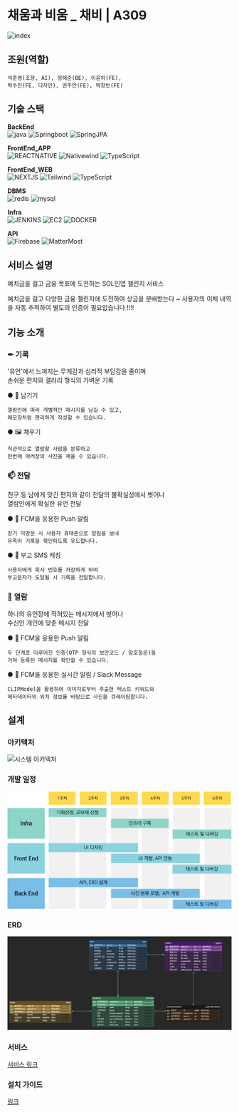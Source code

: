# 채움과 비움 _ **채비** | A309
![index](results/service.png)

## 조원(역할)
    석준영(조장, AI), 정해준(BE), 이윤하(FE),
    박수진(FE, 디자인), 권주안(FE), 박창빈(FE)

## 기술 스택 

**BackEnd**  
![java](https://img.shields.io/badge/java_17-E34F26.svg?&style=for-the-badge&logo=java&logoColor=white)
![Springboot](https://img.shields.io/badge/springboot-6DB33F.svg?&style=for-the-badge&logo=springboot&logoColor=white)
![SpringJPA](https://img.shields.io/badge/spring_JPA-6DB33F.svg?&style=for-the-badge&logo=spring&logoColor=white)  

**FrontEnd_APP**  
![REACTNATIVE](https://img.shields.io/badge/reactnative-61DAFB.svg?&style=for-the-badge&logo=react&logoColor=black)
![Nativewind](https://img.shields.io/badge/nativewind-06B6D4.svg?&style=for-the-badge&logo=tailwindcss&logoColor=white)
![TypeScript](https://img.shields.io/badge/Typescript-3178C6.svg?&style=for-the-badge&logo=typescript&logoColor=white)  

**FrontEnd_WEB**  
![NEXTJS](https://img.shields.io/badge/next.js-000000.svg?&style=for-the-badge&logo=nextdotjs&logoColor=white)
![Tailwind](https://img.shields.io/badge/tailwind-06B6D4.svg?&style=for-the-badge&logo=tailwindcss&logoColor=white)
![TypeScript](https://img.shields.io/badge/Typescript-3178C6.svg?&style=for-the-badge&logo=typescript&logoColor=white)  

**DBMS**  
![redis](https://img.shields.io/badge/redis-FF4438.svg?&style=for-the-badge&logo=redis&logoColor=white)
![mysql](https://img.shields.io/badge/mysql-4479A1.svg?&style=for-the-badge&logo=mysql&logoColor=white)  

**Infra**  
![JENKINS](https://img.shields.io/badge/jenkins-D24939.svg?&style=for-the-badge&logo=jenkins&logoColor=white)
![EC2](https://img.shields.io/badge/aws_ec2-FF9900.svg?&style=for-the-badge&logo=amazonec2&logoColor=white)
![DOCKER](https://img.shields.io/badge/docker-2496ED.svg?&style=for-the-badge&logo=docker&logoColor=white)  

**API**  
![Firebase](https://img.shields.io/badge/FIREBASE-DD2C00.svg?&style=for-the-badge&logo=firebase&logoColor=white)
![MatterMost](https://img.shields.io/badge/mattermost-0058CC.svg?&style=for-the-badge&logo=mattermost&logoColor=white)

## 서비스 설명  
예치금을 걸고 금융 목표에 도전하는 SOL인앱 챌린지 서비스

예치금을 걸고 다양한 금융 챌린지에 도전하여 상금을 분배받는다 ~
사용자의 이체 내역을 자동 추적하여 별도의 인증이 필요없습니다 !!!!


## 기능 소개

### **✒ 기록**

'유언'에서 느껴지는 무게감과 심리적 부담감을 줄이며  
손쉬운 편지와 갤러리 형식의 가벼운 기록

●
    📃 남기기

    열람인에 따라 개별적인 메시지를 남길 수 있고,
    메모장처럼 편리하게 작성할 수 있습니다.

●
    🖼 채우기

    직관적으로 열람할 사람을 분류하고
    한번에 여러장의 사진을 채울 수 있습니다.
  
  
  
### **📫 전달**

친구 등 남에게 맞긴 편지와 같이 전달의 불확실성에서 벗어나  
열람인에게 확실한 유언 전달

●
    📱 FCM을 응용한 Push 알림

    장기 미방문 시 사용자 휴대폰으로 알림을 보내
    유족이 기록을 확인하도록 유도합니다.  

●
    📩 부고 SMS 캐칭

    사용자에게 회사 번호를 저장하게 하여
    부고문자가 도달될 시 기록을 전달합니다.
  
  
### **📜 열람**

하나의 유언장에 적혀있는 메시지에서 벗어나  
수신인 개인에 맞춘 메시지 전달

●
    📱 FCM을 응용한 Push 알림

    두 단계로 이루어진 인증(OTP 형식의 보안코드 / 암호질문)을  
    거쳐 등록된 메시지를 확인할 수 있습니다.

●
    📱 FCM을 응용한 실시간 알림 / Slack Message

    CLIPModel을 활용하여 이미지로부터 추출한 텍스트 키워드와  
    메타데이터의 위치 정보를 바탕으로 사진을 큐레이팅합니다.




## 설계

### 아키텍처
![시스템 아키텍처](results/architecture.png)


### 개발 일정
![개발일정](results/schedule.png)

### ERD
![ERD](results/erd.png)


### 서비스
[서비스 링크](http://k11a309.p.ssafy.io/)

### 설치 가이드
[링크](exec/포팅메뉴얼_채비.md)